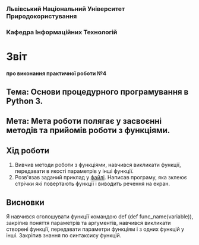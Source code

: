### Львівський Національний Університет Природокористування 

### Кафедра Інформаційних Технологій 

# Звіт

#### про виконання практичної роботи №4

## Тема: Основи процедурного програмування в Python 3.

## Мета: Мета роботи полягає у засвоєнні методів та прийомів роботи з функціями.

## Хід роботи
1. Вивчив методи роботи з функціями, навчився викликати функції, передавати в якості параметрів у інші функції. 
2. Розв'язав заданий приклад у [файлі](script.py). Написав програму, яка зклеює стрічки які повертають функції і виводить речення на екран. 
## Висновки
Я навчився оголошувати функції командою def (def func_name(variable)), закріпив поняття параметрів та аргументів, навчився викликати створені функції, передавати параметри функціям і з одних функцій у інші. Закріпив знання по синтаксису функцій.
